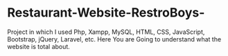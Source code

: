 # Restaurant-Website-RestroBoys-
Project in which I used Php, Xampp, MySQL, HTML, CSS, JavaScript, Bootstrap, jQuery, Laravel, etc.
Here You are
Going to understand
what the website is 
total about.
